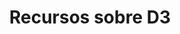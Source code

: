 ---
title: Recursos sobre D3
link: http://oer.uoc.edu/VIS/D3/CA/
weight: 3
language: ca
description: Maecenas tellus tortor, rhoncus eget faucibus id, bibendum quis elit. Vestibulum ante ipsum primis in faucibus orci luctus et ultrices posuere cubilia Curae; Nunc nec mi egestas, porttitor arcu id, maximus felis. Aenean aliquam a ligula vitae ultricies. Sed sagittis, orci sit amet lacinia mattis, diam neque efficitur sapien, in pretium odio elit sit amet tortor. Aenean erat ante, luctus at sapien et, tempus suscipit enim. Orci varius natoque penatibus et magnis dis parturient montes, nascetur ridiculus mus. Sed accumsan sit amet lorem id rhoncus.
---